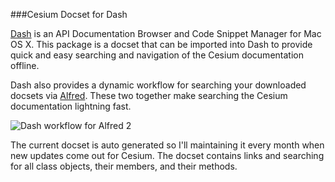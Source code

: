 ###Cesium Docset for Dash

[Dash](http://kapeli.com/dash) is an API Documentation Browser and Code Snippet Manager for Mac OS X. This package is a docset that can be imported into Dash to provide quick and easy searching and navigation of the Cesium documentation offline.

Dash also provides a dynamic workflow for searching your downloaded docsets via [Alfred](http://alfredapp.com). These two together make searching the Cesium documentation lightning fast.

![Dash workflow for Alfred 2](http://dferg.us/media/AlfredCesium.png "Dash workflow for Alfred 2")

The current docset is auto generated so I'll maintaining it every month when new updates come out for Cesium. The docset contains links and searching for all class objects, their members, and their methods.
